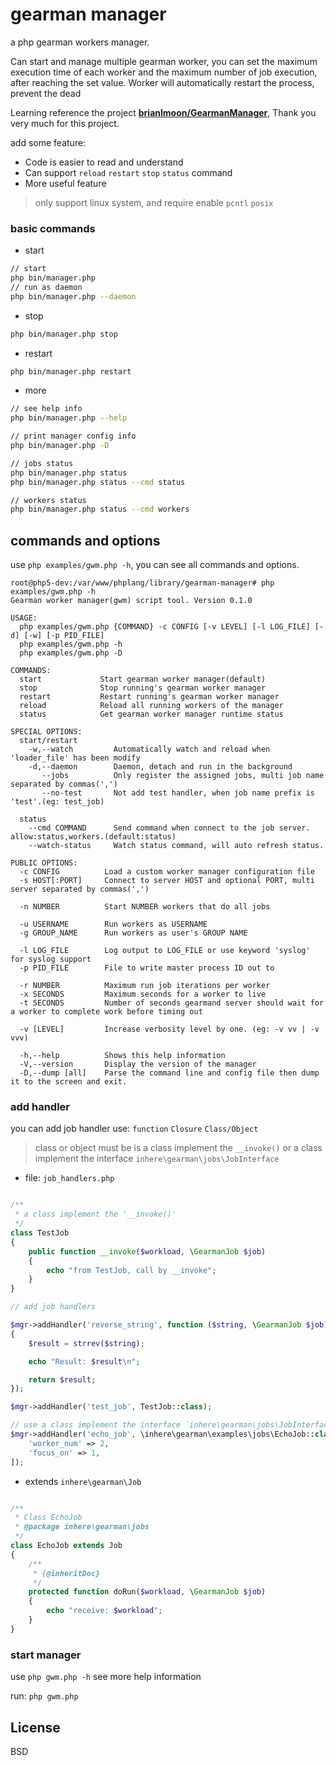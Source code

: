 # gearman manager

a php gearman workers manager.

Can start and manage multiple gearman worker, you can set the maximum execution time of 
each worker and the maximum number of job execution, after reaching the set value.
Worker will automatically restart the process, prevent the dead

Learning reference the project **[brianlmoon/GearmanManager](https://github.com/brianlmoon/GearmanManager)**, Thank you very much for this project.

add some feature:

- Code is easier to read and understand
- Can support `reload` `restart` `stop` `status` command
- More useful feature

> only support linux system, and require enable `pcntl` `posix` 

### basic commands

- start

```bash
// start
php bin/manager.php 
// run as daemon
php bin/manager.php --daemon 
```

- stop 

```bash 
php bin/manager.php stop
```

- restart

```bash
php bin/manager.php restart
```

- more

```bash
// see help info
php bin/manager.php --help

// print manager config info
php bin/manager.php -D

// jobs status
php bin/manager.php status
php bin/manager.php status --cmd status

// workers status
php bin/manager.php status --cmd workers
```

## commands and options

use `php examples/gwm.php -h`, you can see all commands and options.

```
root@php5-dev:/var/www/phplang/library/gearman-manager# php examples/gwm.php -h
Gearman worker manager(gwm) script tool. Version 0.1.0

USAGE:
  php examples/gwm.php {COMMAND} -c CONFIG [-v LEVEL] [-l LOG_FILE] [-d] [-w] [-p PID_FILE]
  php examples/gwm.php -h
  php examples/gwm.php -D

COMMANDS:
  start             Start gearman worker manager(default)
  stop              Stop running's gearman worker manager
  restart           Restart running's gearman worker manager
  reload            Reload all running workers of the manager
  status            Get gearman worker manager runtime status

SPECIAL OPTIONS:
  start/restart
    -w,--watch         Automatically watch and reload when 'loader_file' has been modify
    -d,--daemon        Daemon, detach and run in the background
       --jobs          Only register the assigned jobs, multi job name separated by commas(',')
       --no-test       Not add test handler, when job name prefix is 'test'.(eg: test_job)

  status
    --cmd COMMAND      Send command when connect to the job server. allow:status,workers.(default:status)
    --watch-status     Watch status command, will auto refresh status.

PUBLIC OPTIONS:
  -c CONFIG          Load a custom worker manager configuration file
  -s HOST[:PORT]     Connect to server HOST and optional PORT, multi server separated by commas(',')

  -n NUMBER          Start NUMBER workers that do all jobs

  -u USERNAME        Run workers as USERNAME
  -g GROUP_NAME      Run workers as user's GROUP NAME

  -l LOG_FILE        Log output to LOG_FILE or use keyword 'syslog' for syslog support
  -p PID_FILE        File to write master process ID out to

  -r NUMBER          Maximum run job iterations per worker
  -x SECONDS         Maximum seconds for a worker to live
  -t SECONDS         Number of seconds gearmand server should wait for a worker to complete work before timing out

  -v [LEVEL]         Increase verbosity level by one. (eg: -v vv | -v vvv)

  -h,--help          Shows this help information
  -V,--version       Display the version of the manager
  -D,--dump [all]    Parse the command line and config file then dump it to the screen and exit.
```

### add handler

you can add job handler use: `function` `Closure` `Class/Object`

> class or object must be is a class implement the `__invoke()` or a class implement the interface `inhere\gearman\jobs\JobInterface`

- file: `job_handlers.php`

```php

/**
 * a class implement the '__invoke()'
 */
class TestJob
{
    public function __invoke($workload, \GearmanJob $job)
    {
        echo "from TestJob, call by __invoke";
    }
}

// add job handlers

$mgr->addHandler('reverse_string', function ($string, \GearmanJob $job)
{
    $result = strrev($string);

    echo "Result: $result\n";

    return $result;
});

$mgr->addHandler('test_job', TestJob::class);

// use a class implement the interface `inhere\gearman\jobs\JobInterface`, add some option for the job.
$mgr->addHandler('echo_job', \inhere\gearman\examples\jobs\EchoJob::class, [
    'worker_num' => 2,
    'focus_on' => 1,
]);
```

- extends `inhere\gearman\Job`

```php

/**
 * Class EchoJob
 * @package inhere\gearman\jobs
 */
class EchoJob extends Job
{
    /**
     * {@inheritDoc}
     */
    protected function doRun($workload, \GearmanJob $job)
    {
        echo "receive: $workload";
    }
}
```

### start manager

use `php gwm.php -h` see more help information

run: `php gwm.php`

## License

BSD
